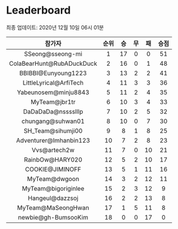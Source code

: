 # Leaderboard
최종 업데이트: 2020년 12월 10일 06시 01분




| 참가자 | 순위 | 승 | 무 | 패 | 승점 |
|:---:|:---:|:---:|:---:|:---:|:---:|
| SSeong@sseong-mi | 1 | 17 | 0 | 0 | 51 |
| ColaBearHunt@RubADuckDuck | 2 | 16 | 0 | 1 | 48 |
| BBIBBI@Eunyoung1223 | 3 | 13 | 2 | 2 | 41 |
| LittleLyrical@ArfiTech | 4 | 11 | 3 | 3 | 36 |
| Yabeunosem@minju8843 | 5 | 11 | 2 | 4 | 35 |
| MyTeam@jbr1tr | 6 | 10 | 3 | 4 | 33 |
| DaDaDaDa@nsssslllp | 7 | 10 | 2 | 5 | 32 |
| chungang@suhwan01 | 8 | 10 | 0 | 7 | 30 |
| SH_Team@sihumji00 | 9 | 8 | 1 | 8 | 25 |
| Adventurer@Imhanbin123 | 10 | 7 | 2 | 8 | 23 |
| Vvs@artech2w | 11 | 7 | 0 | 10 | 21 |
| RainbOw@HARY020 | 12 | 5 | 2 | 10 | 17 |
| COOKIE@JIMINOFF | 13 | 5 | 1 | 11 | 16 |
| MyTeam@dwgoon | 14 | 3 | 2 | 12 | 11 |
| MyTeam@bigoriginlee | 15 | 2 | 3 | 12 | 9 |
| Hangeul@dazzsoj | 16 | 2 | 2 | 13 | 8 |
| MyTeam@MaSeongHwan | 17 | 1 | 5 | 11 | 8 |
| newbie@gh-BumsooKim | 18 | 0 | 0 | 17 | 0 |